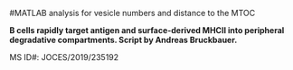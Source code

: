 #MATLAB analysis for vesicle numbers and distance to the MTOC

**B cells rapidly target antigen and surface-derived MHCII into peripheral degradative compartments.
Script by Andreas Bruckbauer.**

MS ID#: JOCES/2019/235192
